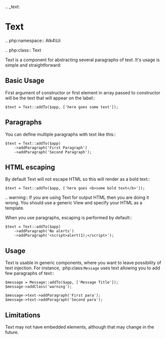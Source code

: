.. _text:

# Text

.. php:namespace:: Atk4\Ui

.. php:class:: Text

Text is a component for abstracting several paragraphs of text. It's usage is simple and straightforward:

## Basic Usage

First argument of constructor or first element in array passed to constructor will be the text that will
appear on the label::

```
$text = Text::addTo($app, ['here goes some text']);
```

## Paragraphs

You can define multiple paragraphs with text like this::

```
$text = Text::addTo($app)
    ->addParagraph('First Paragraph')
    ->addParagraph('Second Paragraph');
```

## HTML escaping

By default Text will not escape HTML so this will render as a bold text::

```
$text = Text::addTo($app, ['here goes <b>some bold text</b>']);
```


.. warning:: If you are using Text for output HTML then you are doing it wrong. You should
    use a generic View and specify your HTML as a template.

When you use paragraphs, escaping is performed by default::

```
$text = Text::addTo($app)
    ->addParagraph('No alerts')
    ->addParagraph('<script>alert(1);</script>');
```

## Usage

Text is usable in generic components, where you want to leave possibility of text injection. For instance,
:php:class:`Message` uses text allowing you to add few paragraphs of text::

```
$message = Message::addTo($app, ['Message Title']);
$message->addClass('warning');

$message->text->addParagraph('First para');
$message->text->addParagraph('Second para');
```

## Limitations

Text may not have embedded elements, although that may change in the future.

